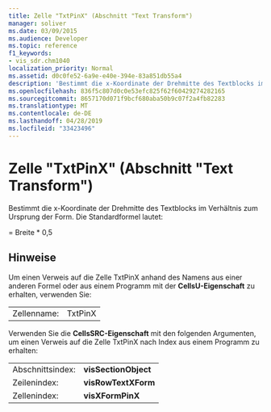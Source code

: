 ```yaml
---
title: Zelle "TxtPinX" (Abschnitt "Text Transform")
manager: soliver
ms.date: 03/09/2015
ms.audience: Developer
ms.topic: reference
f1_keywords:
- vis_sdr.chm1040
localization_priority: Normal
ms.assetid: d0c0fe52-6a9e-e40e-394e-83a851db55a4
description: 'Bestimmt die x-Koordinate der Drehmitte des Textblocks im Verhältnis zum Ursprung der Form. Die Standardformel lautet:'
ms.openlocfilehash: 836f5c807d0c0e53efc825f62f60429274282165
ms.sourcegitcommit: 8657170d071f9bcf680aba50b9c07f2a4fb82283
ms.translationtype: MT
ms.contentlocale: de-DE
ms.lasthandoff: 04/28/2019
ms.locfileid: "33423496"
---
```

# <a name="txtpinx-cell-text-transform-section"></a>Zelle "TxtPinX" (Abschnitt "Text Transform")

Bestimmt  die x-Koordinate der Drehmitte des Textblocks im Verhältnis zum Ursprung der Form. Die Standardformel lautet: 
  
= Breite \* 0,5
  
## <a name="remarks"></a>Hinweise

Um einen Verweis auf die Zelle TxtPinX anhand des Namens aus einer anderen Formel oder aus einem Programm mit der **CellsU-Eigenschaft** zu erhalten, verwenden Sie: 
  
|||
|:-----|:-----|
| Zellenname:  <br/> | TxtPinX  <br/> |
   
Verwenden Sie die **CellsSRC-Eigenschaft** mit den folgenden Argumenten, um einen Verweis auf die Zelle TxtPinX nach Index aus einem Programm zu erhalten: 
  
|||
|:-----|:-----|
| Abschnittsindex:  <br/> |**visSectionObject** <br/> |
| Zeilenindex:  <br/> |**visRowTextXForm** <br/> |
| Zellenindex:  <br/> |**visXFormPinX** <br/> |
   

